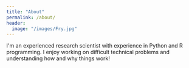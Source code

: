 ```yaml
---
title: "About"
permalink: /about/
header:
  image: "/images/Fry.jpg"
---
```


I'm an experienced research scientist with experience in Python and R programming.  I enjoy working on difficult technical problems and understanding how and why things work!
